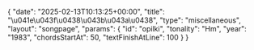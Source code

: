 {
    "date": "2025-02-13T10:13:25+00:00",
    "title": "\u041e\u043f\u0438\u043b\u043a\u0438",
    "type": "miscellaneous",
    "layout": "songpage",
    "params": {
        "id": "opilki",
        "tonality": "Hm",
        "year": "1983",
        "chordsStartAt": 50,
        "textFinishAtLine": 100
    }
}